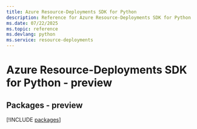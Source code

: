 ```yaml
---
title: Azure Resource-Deployments SDK for Python
description: Reference for Azure Resource-Deployments SDK for Python
ms.date: 07/22/2025
ms.topic: reference
ms.devlang: python
ms.service: resource-deployments
---
```

# Azure Resource-Deployments SDK for Python - preview
## Packages - preview
[!INCLUDE [packages](resource-deployments-index.md)]